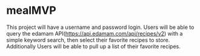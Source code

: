 # mealMVP
This project will have a username and password login. Users will be able to query the edamam API(https://api.edamam.com/api/recipes/v2) with a simple keyword search, 
then select their favorite recipes to store.
Additionally Users will be able to pull up a list of their favorite recipes.
